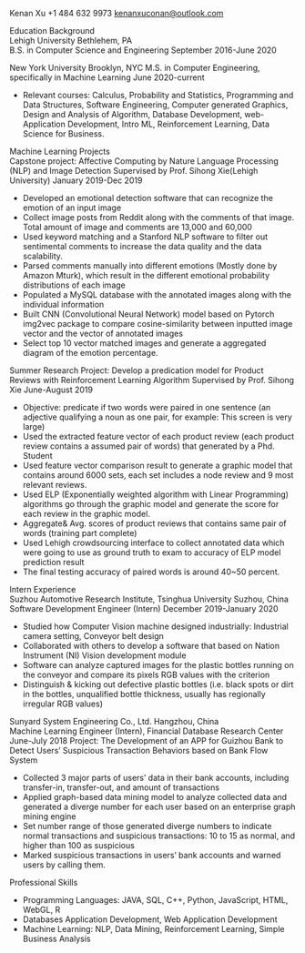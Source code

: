 
Kenan Xu
+1 484 632 9973  kenanxuconan@outlook.com


Education Background                                                                                        
Lehigh University                                                                Bethlehem, PA                                        
B.S. in Computer Science and Engineering                                  September 2016-June 2020 

New York University                                                                Brooklyn, NYC
M.S. in Computer Engineering, specifically in Machine Learning                       June 2020-current 
                                       
- Relevant courses: Calculus, Probability and Statistics, Programming and Data Structures, Software Engineering, Computer generated Graphics, Design and Analysis of Algorithm, Database Development, web-Application Development, Intro ML, Reinforcement Learning, Data Science for Business.

Machine Learning Projects                                                                               
Capstone project: Affective Computing by Nature Language Processing (NLP) and Image Detection
Supervised by Prof. Sihong Xie(Lehigh University)                                January 2019-Dec 2019
-	Developed an emotional detection software that can recognize the emotion of an input image 
-	Collect image posts from Reddit along with the comments of that image. Total amount of image and comments are 13,000 and 60,000 
-	Used keyword matching and a Stanford NLP software to filter out sentimental comments to increase the data quality and the data scalability.
-	Parsed comments manually into different emotions (Mostly done by Amazon Mturk), which result in the different emotional probability distributions of each image 
-	Populated a MySQL database with the annotated images along with the individual information
-	Built CNN (Convolutional Neural Network) model based on Pytorch img2vec package to compare cosine-similarity between inputted image vector and the vector of annotated images 
-	Select top 10 vector matched images and generate a aggregated diagram of the emotion percentage. 


Summer Research Project: Develop a predication model for Product Reviews with Reinforcement Learning Algorithm
Supervised by Prof. Sihong Xie                                                    June-August 2019
-	Objective: predicate if two words were paired in one sentence (an adjective qualifying a noun as one pair, for example: This screen is very large)
-	Used the extracted feature vector of each product review (each product review contains a assumed pair of words) that generated by a Phd. Student 
-	Used feature vector comparison result to generate a graphic model that contains around 6000 sets, each set includes a node review and 9 most relevant reviews. 
-	Used ELP (Exponentially weighted algorithm with Linear Programming) algorithms go through the graphic model and generate the score for each review in the graphic model.
-	Aggregate& Avg. scores of product reviews that contains same pair of words (training part complete) 
-	Used Lehigh crowdsourcing interface to collect annotated data which were going to use as ground truth to exam to accuracy of ELP model prediction result
-	The final testing accuracy of paired words is around 40~50 percent.


Intern Experience                                                                                
Suzhou Automotive Research Institute, Tsinghua University                        Suzhou, China Software Development Engineer (Intern)                           December 2019-January 2020 
-	Studied how Computer Vision machine designed industrially: Industrial camera setting, Conveyor belt design 
-	Collaborated with others to develop a software that based on Nation Instrument (NI) Vision development module
-	Software can analyze captured images for the plastic bottles running on the conveyor and compare its pixels RGB values with the criterion
-	Distinguish & kicking out defective plastic bottles (i.e. black spots or dirt in the bottles, unqualified bottle thickness, usually has regionally irregular RGB values) 


Sunyard System Engineering Co., Ltd.                                            Hangzhou, China                                     
Machine Learning Engineer (Intern), Financial Database Research Center                   June-July 2018
Project: The Development of an APP for Guizhou Bank to Detect Users’ Suspicious Transaction Behaviors based on Bank Flow System  
-	Collected 3 major parts of users’ data in their bank accounts, including transfer-in, transfer-out, and amount of transactions
-	Applied graph-based data mining model to analyze collected data and generated a diverge number for each user based on an enterprise graph mining engine
-	Set number range of those generated diverge numbers to indicate normal transactions and suspicious transactions: 10 to 15 as normal, and higher than 100 as suspicious
-	Marked suspicious transactions in users’ bank accounts and warned users by calling them.


Professional Skills                                                                                         
-	Programming Languages: JAVA, SQL, C++, Python, JavaScript, HTML, WebGL, R
-	Databases Application Development, Web Application Development
-	Machine Learning: NLP, Data Mining, Reinforcement Learning, Simple Business Analysis
